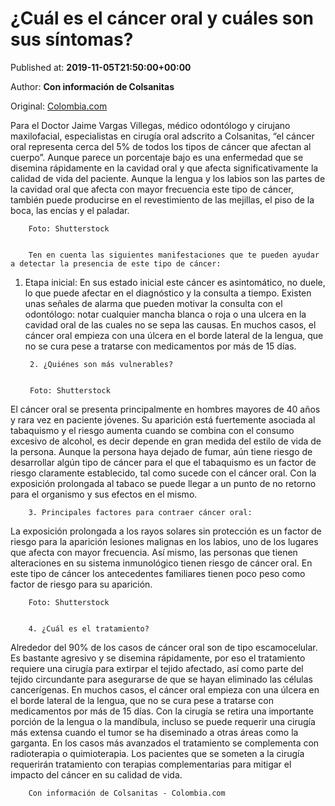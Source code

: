 
# ¿Cuál es el cáncer oral y cuáles son sus síntomas?

Published at: **2019-11-05T21:50:00+00:00**

Author: **Con información de Colsanitas**

Original: [Colombia.com](https://www.colombia.com/vida-sana/salud/cual-es-el-cancer-oral-y-cuales-son-sus-sintomas-246609)

Para el Doctor Jaime Vargas Villegas, médico odontólogo y cirujano maxilofacial, especialistas en cirugía oral adscrito a Colsanitas, “el cáncer oral representa cerca del 5% de todos los tipos de cáncer que afectan al cuerpo”. Aunque parece un porcentaje bajo es una enfermedad que se disemina rápidamente en la cavidad oral y que afecta significativamente la calidad de vida del paciente.
Aunque la lengua y los labios son las partes de la cavidad oral que afecta con mayor frecuencia este tipo de cáncer, también puede producirse en el revestimiento de las mejillas, el piso de la boca, las encías y el paladar.

        Foto: Shutterstock
      

        Ten en cuenta las siguientes manifestaciones que te pueden ayudar a detectar la presencia de este tipo de cáncer:
      
1. Etapa inicial: En sus estado inicial este cáncer es asintomático, no duele, lo que puede afectar en el diagnóstico y la consulta a tiempo. Existen unas señales de alarma que pueden motivar la consulta con el odontólogo: notar cualquier mancha blanca o roja o una ulcera en la cavidad oral de las cuales no se sepa las causas.
En muchos casos, el cáncer oral empieza con una úlcera en el borde lateral de la lengua, que no se cura pese a tratarse con medicamentos por más de 15 días.

        2. ¿Quiénes son más vulnerables?
      

        Foto: Shutterstock
      
El cáncer oral se presenta principalmente en hombres mayores de 40 años y rara vez en paciente jóvenes. Su aparición está fuertemente asociada al tabaquismo y el riesgo aumenta cuando se combina con el consumo excesivo de alcohol, es decir depende en gran medida del estilo de vida de la persona. Aunque la persona haya dejado de fumar, aún tiene riesgo de desarrollar algún tipo de cáncer para el que el tabaquismo es un factor de riesgo claramente establecido, tal como sucede con el cáncer oral. Con la exposición prolongada al tabaco se puede llegar a un punto de no retorno para el organismo y sus efectos en el mismo.

        3. Principales factores para contraer cáncer oral:
      
La exposición prolongada a los rayos solares sin protección es un factor de riesgo para la aparición lesiones malignas en los labios, uno de los lugares que afecta con mayor frecuencia.
Así mismo, las personas que tienen alteraciones en su sistema inmunológico tienen riesgo de cáncer oral. En este tipo de cáncer los antecedentes familiares tienen poco peso como factor de riesgo para su aparición.

        Foto: Shutterstock
      

        4. ¿Cuál es el tratamiento?
      
Alrededor del 90% de los casos de cáncer oral son de tipo escamocelular. Es bastante agresivo y se disemina rápidamente, por eso el tratamiento requiere una cirugía para extirpar el tejido afectado, así como parte del tejido circundante para asegurarse de que se hayan eliminado las células cancerígenas. En muchos casos, el cáncer oral empieza con una úlcera en el borde lateral de la lengua, que no se cura pese a tratarse con medicamentos por más de 15 días.
Con la cirugía se retira una importante porción de la lengua o la mandíbula, incluso se puede requerir una cirugía más extensa cuando el tumor se ha diseminado a otras áreas como la garganta. En los casos más avanzados el tratamiento se complementa con radioterapia o quimioterapia. Los pacientes que se someten a la cirugía requerirán tratamiento con terapias complementarias para mitigar el impacto del cáncer en su calidad de vida.

        Con información de Colsanitas - Colombia.com
      
